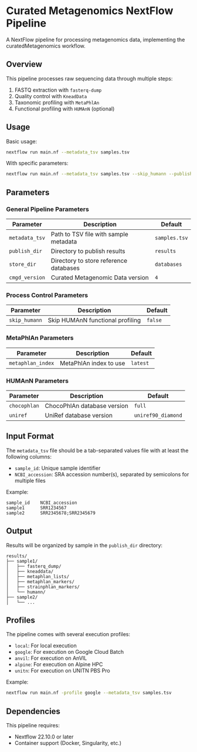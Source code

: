 # Curated Metagenomics NextFlow Pipeline

A NextFlow pipeline for processing metagenomics data, implementing the curatedMetagenomics workflow.

## Overview

This pipeline processes raw sequencing data through multiple steps:
1. FASTQ extraction with `fasterq-dump`
2. Quality control with `KneadData`
3. Taxonomic profiling with `MetaPhlAn`
4. Functional profiling with `HUMAnN` (optional)

## Usage

Basic usage:

```bash
nextflow run main.nf --metadata_tsv samples.tsv
```

With specific parameters:

```bash
nextflow run main.nf --metadata_tsv samples.tsv --skip_humann --publish_dir results
```

## Parameters

### General Pipeline Parameters

| Parameter      | Description                            | Default       |
| -------------- | -------------------------------------- | ------------- |
| `metadata_tsv` | Path to TSV file with sample metadata  | `samples.tsv` |
| `publish_dir`  | Directory to publish results           | `results`     |
| `store_dir`    | Directory to store reference databases | `databases`   |
| `cmgd_version` | Curated Metagenomic Data version       | `4`           |

### Process Control Parameters

| Parameter     | Description                      | Default |
| ------------- | -------------------------------- | ------- |
| `skip_humann` | Skip HUMAnN functional profiling | `false` |

### MetaPhlAn Parameters

| Parameter         | Description            | Default  |
| ----------------- | ---------------------- | -------- |
| `metaphlan_index` | MetaPhlAn index to use | `latest` |

### HUMAnN Parameters

| Parameter    | Description                 | Default            |
| ------------ | --------------------------- | ------------------ |
| `chocophlan` | ChocoPhlAn database version | `full`             |
| `uniref`     | UniRef database version     | `uniref90_diamond` |

## Input Format

The `metadata_tsv` file should be a tab-separated values file with at least the following columns:
- `sample_id`: Unique sample identifier
- `NCBI_accession`: SRA accession number(s), separated by semicolons for multiple files

Example:
```
sample_id    NCBI_accession
sample1      SRR1234567
sample2      SRR2345678;SRR2345679
```

## Output

Results will be organized by sample in the `publish_dir` directory:
```
results/
├── sample1/
│   ├── fasterq_dump/
│   ├── kneaddata/
│   ├── metaphlan_lists/
│   ├── metaphlan_markers/
│   ├── strainphlan_markers/
│   └── humann/
├── sample2/
│   └── ...
```

## Profiles

The pipeline comes with several execution profiles:
- `local`: For local execution
- `google`: For execution on Google Cloud Batch
- `anvil`: For execution on AnVIL
- `alpine`: For execution on Alpine HPC
- `unitn`: For execution on UNITN PBS Pro

Example:
```bash
nextflow run main.nf -profile google --metadata_tsv samples.tsv
```

## Dependencies

This pipeline requires:
- Nextflow 22.10.0 or later
- Container support (Docker, Singularity, etc.)
